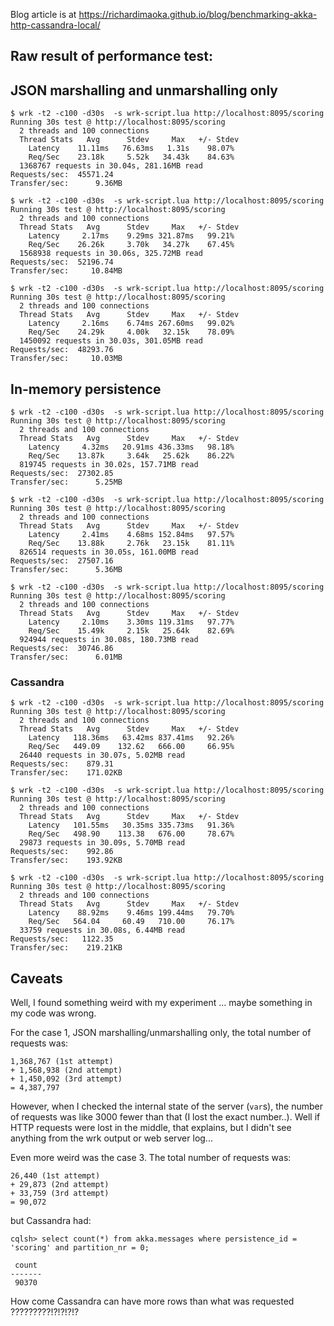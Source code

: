 Blog article is at https://richardimaoka.github.io/blog/benchmarking-akka-http-cassandra-local/

## Raw result of performance test:

## JSON marshalling and unmarshalling only

```
$ wrk -t2 -c100 -d30s  -s wrk-script.lua http://localhost:8095/scoring
Running 30s test @ http://localhost:8095/scoring
  2 threads and 100 connections
  Thread Stats   Avg      Stdev     Max   +/- Stdev
    Latency    11.11ms   76.63ms   1.31s    98.07%
    Req/Sec    23.18k     5.52k   34.43k    84.63%
  1368767 requests in 30.04s, 281.16MB read
Requests/sec:  45571.24
Transfer/sec:      9.36MB

$ wrk -t2 -c100 -d30s  -s wrk-script.lua http://localhost:8095/scoring
Running 30s test @ http://localhost:8095/scoring
  2 threads and 100 connections
  Thread Stats   Avg      Stdev     Max   +/- Stdev
    Latency     2.17ms    9.29ms 321.87ms   99.21%
    Req/Sec    26.26k     3.70k   34.27k    67.45%
  1568938 requests in 30.06s, 325.72MB read
Requests/sec:  52196.74
Transfer/sec:     10.84MB

$ wrk -t2 -c100 -d30s  -s wrk-script.lua http://localhost:8095/scoring
Running 30s test @ http://localhost:8095/scoring
  2 threads and 100 connections
  Thread Stats   Avg      Stdev     Max   +/- Stdev
    Latency     2.16ms    6.74ms 267.60ms   99.02%
    Req/Sec    24.29k     4.00k   32.15k    78.09%
  1450092 requests in 30.03s, 301.05MB read
Requests/sec:  48293.76
Transfer/sec:     10.03MB
```

## In-memory persistence

```
$ wrk -t2 -c100 -d30s  -s wrk-script.lua http://localhost:8095/scoring
Running 30s test @ http://localhost:8095/scoring
  2 threads and 100 connections
  Thread Stats   Avg      Stdev     Max   +/- Stdev
    Latency     4.32ms   20.91ms 436.33ms   98.18%
    Req/Sec    13.87k     3.64k   25.62k    86.22%
  819745 requests in 30.02s, 157.71MB read
Requests/sec:  27302.85
Transfer/sec:      5.25MB

$ wrk -t2 -c100 -d30s  -s wrk-script.lua http://localhost:8095/scoring
Running 30s test @ http://localhost:8095/scoring
  2 threads and 100 connections
  Thread Stats   Avg      Stdev     Max   +/- Stdev
    Latency     2.41ms    4.68ms 152.84ms   97.57%
    Req/Sec    13.88k     2.76k   23.15k    81.11%
  826514 requests in 30.05s, 161.00MB read
Requests/sec:  27507.16
Transfer/sec:      5.36MB

$ wrk -t2 -c100 -d30s  -s wrk-script.lua http://localhost:8095/scoring
Running 30s test @ http://localhost:8095/scoring
  2 threads and 100 connections
  Thread Stats   Avg      Stdev     Max   +/- Stdev
    Latency     2.10ms    3.30ms 119.31ms   97.77%
    Req/Sec    15.49k     2.15k   25.64k    82.69%
  924944 requests in 30.08s, 180.73MB read
Requests/sec:  30746.86
Transfer/sec:      6.01MB
```

### Cassandra

```
$ wrk -t2 -c100 -d30s  -s wrk-script.lua http://localhost:8095/scoring
Running 30s test @ http://localhost:8095/scoring
  2 threads and 100 connections
  Thread Stats   Avg      Stdev     Max   +/- Stdev
    Latency   118.36ms   63.42ms 837.41ms   92.26%
    Req/Sec   449.09    132.62   666.00     66.95%
  26440 requests in 30.07s, 5.02MB read
Requests/sec:    879.31
Transfer/sec:    171.02KB

$ wrk -t2 -c100 -d30s  -s wrk-script.lua http://localhost:8095/scoring
Running 30s test @ http://localhost:8095/scoring
  2 threads and 100 connections
  Thread Stats   Avg      Stdev     Max   +/- Stdev
    Latency   101.55ms   30.35ms 335.73ms   91.36%
    Req/Sec   498.90    113.38   676.00     78.67%
  29873 requests in 30.09s, 5.70MB read
Requests/sec:    992.86
Transfer/sec:    193.92KB

$ wrk -t2 -c100 -d30s  -s wrk-script.lua http://localhost:8095/scoring
Running 30s test @ http://localhost:8095/scoring
  2 threads and 100 connections
  Thread Stats   Avg      Stdev     Max   +/- Stdev
    Latency    88.92ms    9.46ms 199.44ms   79.70%
    Req/Sec   564.04     60.49   710.00     76.17%
  33759 requests in 30.08s, 6.44MB read
Requests/sec:   1122.35
Transfer/sec:    219.21KB
```

## Caveats

Well, I found something weird with my experiment ... maybe something in my code was wrong.

For the case 1, JSON marshalling/unmarshalling only, the total number of requests was:

```
1,368,767 (1st attempt)
+ 1,568,938 (2nd attempt)
+ 1,450,092 (3rd attempt)
= 4,387,797
```

However, when I checked the internal state of the server (`var`s), the number of requests was like 3000 fewer than that (I lost the exact number..). Well if HTTP requests were lost in the middle, that explains, but I didn't see anything from the wrk output or web server log...

Even more weird was the case 3. The total number of requests was:

```
26,440 (1st attempt)
+ 29,873 (2nd attempt)
+ 33,759 (3rd attempt)
= 90,072
```

but Cassandra had:

```
cqlsh> select count(*) from akka.messages where persistence_id = 'scoring' and partition_nr = 0;

 count
-------
 90370
```

How come Cassandra can have more rows than what was requested ?????????!?!?!?!?